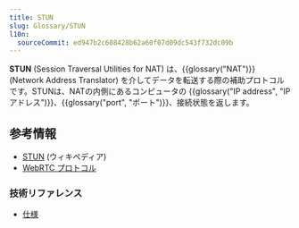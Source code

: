 ```yaml
---
title: STUN
slug: Glossary/STUN
l10n: 
  sourceCommit: ed947b2c608428b62a60f07d09dc543f732dc09b
---
```


**STUN** (Session Traversal Utilities for NAT) は、{{glossary("NAT")}} (Network Address Translator) を介してデータを転送する際の補助プロトコルです。STUNは、NATの内側にあるコンピュータの {{glossary("IP address", "IP アドレス")}}、{{glossary("port", "ポート")}}、接続状態を返します。

## 参考情報

- [STUN](https://ja.wikipedia.org/wiki/STUN)  (ウィキペディア)
- [WebRTC プロトコル](/ja/docs/Web/API/WebRTC_API/Protocols)

### 技術リファレンス

- [仕様](https://datatracker.ietf.org/doc/html/rfc5389)
